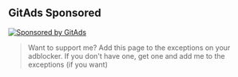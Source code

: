 <!-- GitAds-Verify: YW977C94RHAMEJHSR8ERT94H26ZNVPFK -->
## GitAds Sponsored
[![Sponsored by GitAds](https://gitads.dev/v1/ad-serve?source=ghelloz/vghbjc@github)](https://gitads.dev/v1/ad-track?source=ghelloz/vghbjc@github)
> Want to support me? Add this page to the exceptions on your adblocker. If you don't have one, get one and add me to the exceptions (if you want)
